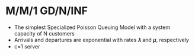 <h1><b>M/M/1 GD/N/INF</b></h1>

- The simplest Specialized Poisson Queuing Model with a system capacity of N customers
- Arrivals and departures are exponential with rates 𝝀 and 𝝁, respectively
- c=1 server
